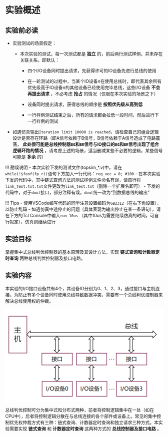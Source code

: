 # 实验概述

## 实验前必读

- 实验测试的场景假定：

  - 本次实验的测试，每一次测试都是 **独立** 的，前后两行测试样例，并未存在关联关系。即默认：

    - 四个I/O设备同时提出请求，先获得许可的IO设备先进行总线的使用

    - 在一轮测试的过程中，当某个IO设备n在使用总线时，即代表其余所有优先级高于IO设备n的其他设备已经使用完毕总线，这些I/O设备 **不会再提出请求** ，不必考虑 **抢占** 的情况（仅限在本次实验的场景之下）

    - 设备同时提出请求，获得总线的顺序是 **按照优先级从高到低**

    - 一行样例测试结束之后，所有的请求都会拉低一段时间，然后进行下一行样例的测试

- 如遇仿真输出`Iteration limit 10000 is reached`，请检查自己的组合逻辑设计是否存在环路（即A信号依赖于B信号，B信号依赖于A信号造成了电路震荡， **此处很可能是总线控制器`BG`和`BR`信号与IO接口的`BG`和`BR`信号出现了组合逻辑环路的情况** ，请考虑上述的场景，适当删减某些不必要的逻辑，某些信号可能是 **多余** 的）
      



!!! 勘误说明
	- 本次实验下发的测试文件(topsim_*.v)中，请在`while(!$feof(fp_r))`语句下方加入一行代码：`req_vec = 0; #100`
	- 在本次实验下发的代码中，其中链式查询方法的测试样例文件命名有误，请自行将`link_test.txt.txt`文件更改为`link_test.txt`（删除一个扩展名即可）
	- 下发的代码中，对于`dout`接口，部分注释有误，`dout`统一改为“到数据总线的输出”

!!! Tips
	- 使用VSCode编写代码的同学注意设置编码为`GB2312`（在右下角设置），以防止乱码
	- 如遇仿真中途停止的问题（具体表现为输出停止在某一条语句），请在下方的Tcl Console中输入`run 10us` （其中10us为需要继续仿真的时间，可自行拟定），仿真则继续进行


## 实验目标

掌握集中式总线判优控制器的基本原理及其设计方法，实现 **链式查询和计数器定时查询** 两种总线判优控制器及接口电路。

## 实验内容

本实验的I/O接口设备共有4个，其设备ID分别为0、1、2、3，通过接口与主机连接。为防止有多个设备同时使用总线导致数据冲突，需要有一个总线判优控制器来解决总线使用权的仲裁。

![image-20200406101948320](part1.assets/image-20200406101948320.png)

总线判优控制可分为集中式和分布式两种，前者将控制逻辑集中在一处（如在CPU中），后者将控制逻辑分散在与总线连接的各个部件或设备上。常见的集中控制优先权仲裁方式有三种：链式查询、计数器定时查询和独立请求三种方式。本实验需要实现 **链式查询** 和 **计数器定时查询** 这两种方式的 **总线控制器及接口电路** 。
